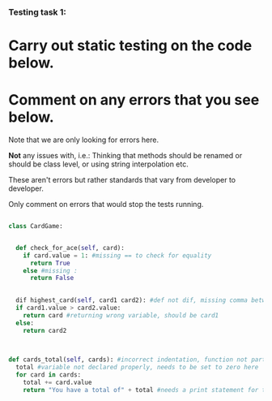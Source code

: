 ### Testing task 1:

# Carry out static testing on the code below.
# Comment on any errors that you see below.

Note that we are only looking for errors here.

**Not** any issues with, i.e.: 
Thinking that methods should be renamed or should be class level, or using string interpolation etc. 

These aren't errors but rather standards that vary from developer to developer. 

Only comment on errors that would stop the tests running.

```python

class CardGame:


  def check_for_ace(self, card):
    if card.value = 1: #missing == to check for equality
      return True
    else #missing : 
      return False
   

  dif highest_card(self, card1 card2): #def not dif, missing comma between card1 and card2 in the var list for the function; indentation is incorrect
  if card1.value > card2.value:
    return card #returning wrong variable, should be card1
  else:
    return card2
  


def cards_total(self, cards): #incorrect indentation, function not part of the class
  total #variable not declared properly, needs to be set to zero here
  for card in cards:
    total += card.value
    return "You have a total of" + total #needs a print statement for total as a string,return function is inside the loop
